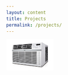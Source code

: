 ```yaml
---
layout: content
title: Projects
permalink: /projects/
---
```



![Large example image](assets/medium01.jpg "Large example image")
